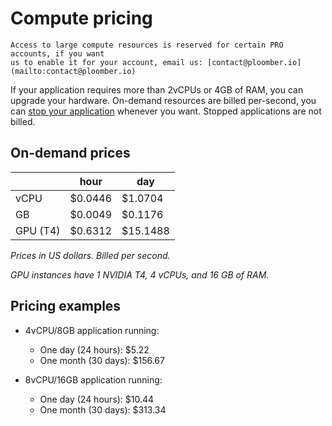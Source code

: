 # Compute pricing

```{important}
Access to large compute resources is reserved for certain PRO accounts, if you want
us to enable it for your account, email us: [contact@ploomber.io](mailto:contact@ploomber.io)
```

If your application requires more than 2vCPUs or 4GB of RAM, you can upgrade your hardware. On-demand resources are billed per-second, you can [stop your application](stop-application) whenever you want. Stopped applications are not billed.

## On-demand prices

|          | hour    | day      |
|----------|---------|----------|
| vCPU     | $0.0446 | $1.0704  |
| GB       | $0.0049 | $0.1176  |
| GPU (T4) | $0.6312 | $15.1488 |

*Prices in US dollars. Billed per second.*

*GPU instances have 1 NVIDIA T4, 4 vCPUs, and 16 GB of RAM.*

## Pricing examples

- 4vCPU/8GB application running:
    - One day (24 hours): $5.22
    - One month (30 days): $156.67


- 8vCPU/16GB application running:
    - One day (24 hours): $10.44
    - One month (30 days): $313.34
